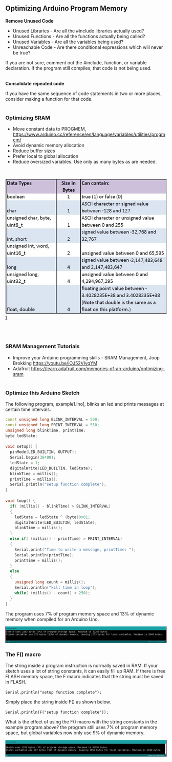## Optimizing Arduino Program Memory

**Remove Unused Code**
- Unused Libraries - Are all the #include libraries actually used?
- Unused Functions - Are all the functions actually being called?
- Unused Variables - Are all the variables being used?
- Unreachable Code - Are there conditional expressions which will never be true?

If you are not sure, comment out the #include, function, or variable declaration. If the program still compiles, that code is not being used. </br> </br>

**Consolidate repeated code**

If you have the same sequence of code statements in two or more places, consider making a function for that code.</br>
</br>

### Optimizing SRAM

- Move constant data to PROGMEM, https://www.arduino.cc/reference/en/language/variables/utilities/progmem/
- Avoid dynamic memory allocation
- Reduce buffer sizes 
- Prefer local to global allocation
- Reduce oversized variables. Use only as many bytes as are needed.

</br>

![Arduino Data Types](./images/learn_arduino_DataTypes.jpg "Arduino Data Types") [1](https://cdn-learn.adafruit.com/assets/assets/000/031/818/medium800/learn_arduino_DataTypes.jpg?1460932589)

</br></br>

### SRAM Management Tutorials

- Improve your Arduino programming skills - SRAM Management, Joop Brokking  https://youtu.be/iOJ52VIvqYM 
- Adafruit   https://learn.adafruit.com/memories-of-an-arduino/optimizing-sram
</br></br>

### Optimize this Arduino Sketch

<p>The following program, example1.ino], blinks an led and prints messages at certain time intervals.

```c++
const unsigned long BLINK_INTERVAL = 500;
const unsigned long PRINT_INTERVAL = 550;
unsigned long blinkTime, printTime;
byte ledState;

void setup() {
  pinMode(LED_BUILTIN, OUTPUT);
  Serial.begin(38400);
  ledState = 1;
  digitalWrite(LED_BUILTIN, ledState);
  blinkTime = millis();
  printTime = millis();
  Serial.println("setup function complete");
}

void loop() {
  if( (millis() - blinkTime) > BLINK_INTERVAL)
  {
    ledState = ledState ^ (byte)0x01;
    digitalWrite(LED_BUILTIN, ledState);
    blinkTime = millis();
  }
  else if( (millis() - printTime) > PRINT_INTERVAL)
  {
    Serial.print("Time to write a message, printTime: ");
    Serial.println(printTime);
    printTime = millis();
  }
  else
  {
    unsigned long count = millis();
    Serial.println("kill time in loop");
    while( (millis() - count) < 250); 
  }
}
```

<p>The program uses 7% of program memory space and 13% of dynamic memory when compiled for an Arduino Uno.</p>


![Non-optimized Memory](./images/memoryex1.png "Non-optimized Memory")
</br>

### The F() macro

The string inside a program instruction is normally saved in RAM. If your sketch uses a lot of string constants, it can easily fill up RAM. If there is free FLASH memory space, the F macro indicates that the string must be saved in FLASH.

`Serial.println("setup function complete");`

Simply place the string inside F() as shown below.

`Serial.println(F("setup function complete"));`

<p>What is the effect of using the F() macro with the string constants in the example program above? the program still uses 7% of program memory space, but global variables now only use 9% of dynamic memory.</p>

![F macro effect](./images/fmacroex2.png "F macro effect")
</br>

